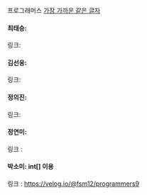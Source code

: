 프로그래머스 [가장 가까운 같은 글자](https://school.programmers.co.kr/learn/courses/30/lessons/142086)<br>

#### 최태승:
링크:

#### 김선웅:
링크: 

#### 정의진:
링크: 

#### 정연미:
링크 : 

#### 박소미: int[] 이용
링크 : https://velog.io/@fsm12/programmers9
